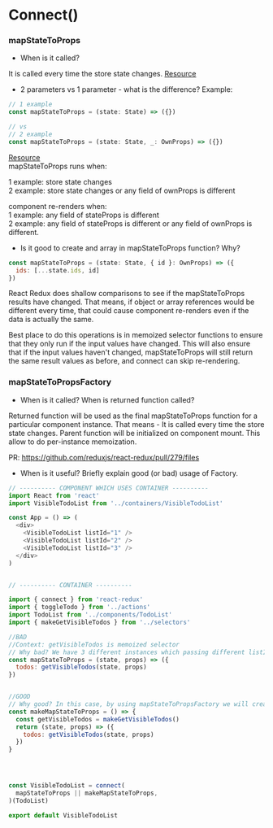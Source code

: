 # Connect()


### mapStateToProps
* When is it called?

It is called every time the store state changes. [Resource](https://react-redux.js.org/using-react-redux/connect-mapstate#connect-extracting-data-with-mapstatetoprops)

* 2 parameters vs 1 parameter - what is the difference?
Example:
```javascript
// 1 example
const mapStateToProps = (state: State) => ({})

// vs
// 2 example
const mapStateToProps = (state: State, _: OwnProps) => ({})
```
[Resource](https://react-redux.js.org/using-react-redux/connect-mapstate#return-values-determine-if-your-component-re-renders)  
mapStateToProps runs when: 

1 example: store state changes  
2 example: store state changes or any field of ownProps is different

component re-renders when:   
1 example: any field of stateProps is different   
2 example: any field of stateProps is different or any field of ownProps is different. 

* Is it good to create and array in mapStateToProps function? Why?

```javascript
const mapStateToProps = (state: State, { id }: OwnProps) => ({
  ids: [...state.ids, id]
})
```

React Redux does shallow comparisons to see if the mapStateToProps results have changed. That means, if object or array references would be different every time, that could cause component re-renders even if the data is actually the same.

Best place to do this operations is in memoized selector functions to ensure that they only run if the input values have changed. This will also ensure that if the input values haven't changed, mapStateToProps will still return the same result values as before, and connect can skip re-rendering.

### mapStateToPropsFactory
* When is it called? When is returned function called?

Returned function will be used as the final mapStateToProps function for a particular component instance. That means - It is called every time the store state changes. Parent function will be initialized on component mount. This allow to do per-instance memoization.

PR: https://github.com/reduxjs/react-redux/pull/279/files

* When is it useful? Briefly explain good (or bad) usage of Factory.

```javascript
// ---------- COMPONENT WHICH USES CONTAINER ----------
import React from 'react'
import VisibleTodoList from '../containers/VisibleTodoList'

const App = () => (
  <div>
    <VisibleTodoList listId="1" />
    <VisibleTodoList listId="2" />
    <VisibleTodoList listId="3" />
  </div>
)


// ---------- CONTAINER ----------

import { connect } from 'react-redux'
import { toggleTodo } from '../actions'
import TodoList from '../components/TodoList'
import { makeGetVisibleTodos } from '../selectors'

//BAD
//Context: getVisibleTodos is memoized selector
// Why bad? We have 3 different instances which passing different listIds. That means our memoized selector will be recomputed each time when state will be updated.
const mapStateToProps = (state, props) => ({
  todos: getVisibleTodos(state, props)
})


//GOOD
// Why good? In this case, by using mapStateToPropsFactory we will create per-instance memoization and for each instance we will create brand new memoized selector which will recompute only when this specific Component data (props) will be changed.
const makeMapStateToProps = () => {
  const getVisibleTodos = makeGetVisibleTodos()
  return (state, props) => ({
    todos: getVisibleTodos(state, props)
  })
}




const VisibleTodoList = connect(
  mapStateToProps || makeMapStateToProps,  
)(TodoList)

export default VisibleTodoList
```
